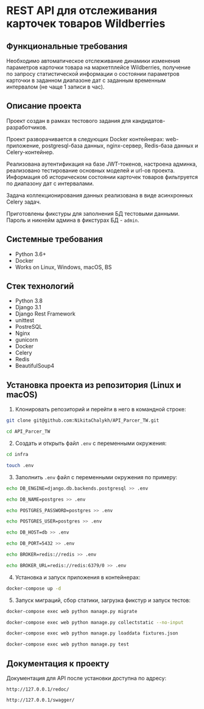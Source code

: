 REST API для отслеживания карточек товаров Wildberries
=====

Функциональные требования
----------
Необходимо автоматическое отслеживание динамики изменения параметров карточки товара на 
маркетплейсе Wildberries, получение по запросу статистической 
информации о состоянии параметров карточки в заданном диапазоне дат с
заданным временным интервалом (не чаще 1 записи в час).

Описание проекта
----------
Проект создан в рамках тестового задания для кандидатов-разработчиков.

Проект разворачивается в следующих Docker контейнерах: web-приложение, postgresql-база данных, nginx-сервер, Redis-база данных и Celery-контейнер.

Реализована аутентификация на базе JWT-токенов, настроена админка, реализовано тестирование основных моделей и url-ов проекта. Информация об историческом состоянии карточек товаров фильтруется по диапазону дат с интервалами.

Задача коллекционирования данных реализована в виде асинхронных Celery задач.

Приготовлены фикстуры для заполнения БД тестовыми данными. Пароль и никнейм админа в фикстурах БД - ```admin```.

Системные требования
----------
* Python 3.6+
* Docker
* Works on Linux, Windows, macOS, BS

Стек технологий
----------
* Python 3.8
* Django 3.1
* Django Rest Framework
* unittest
* PostreSQL
* Nginx
* gunicorn
* Docker
* Сelery
* Redis
* BeautifulSoup4

Установка проекта из репозитория (Linux и macOS)
----------
1. Клонировать репозиторий и перейти в него в командной строке:
```bash 
git clone git@github.com:NikitaChalykh/API_Parcer_TW.git

cd API_Parcer_TW
```

2. Cоздать и открыть файл ```.env``` с переменными окружения:
```bash 
cd infra

touch .env
```

3. Заполнить ```.env``` файл с переменными окружения по примеру:
```bash 
echo DB_ENGINE=django.db.backends.postgresql >> .env

echo DB_NAME=postgres >> .env

echo POSTGRES_PASSWORD=postgres >> .env

echo POSTGRES_USER=postgres >> .env

echo DB_HOST=db >> .env

echo DB_PORT=5432 >> .env

echo BROKER=redis://redis >> .env

echo BROKER_URL=redis://redis:6379/0 >> .env
```

4. Установка и запуск приложения в контейнерах:
```bash 
docker-compose up -d
```

5. Запуск миграций, сбор статики, загрузка фикстур и запуск тестов:
```bash 
docker-compose exec web python manage.py migrate

docker-compose exec web python manage.py collectstatic --no-input 

docker-compose exec web python manage.py loaddata fixtures.json

docker-compose exec web python manage.py test 
```
Документация к проекту
----------
Документация для API после установки доступна по адресу:

```http://127.0.0.1/redoc/```

```http://127.0.0.1/swagger/```
